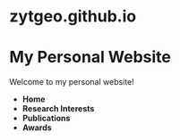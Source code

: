 # zytgeo.github.io
# My Personal Website  
Welcome to my personal website!
- **Home** 
- **Research Interests**  
- **Publications**  
- **Awards**  
